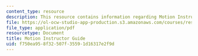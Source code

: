 ```yaml
---
content_type: resource
description: This resource contains information regarding Motion Instructor Guide.
file: https://ol-ocw-studio-app-production.s3.amazonaws.com/courses/res-tll-004-stem-concept-videos-fall-2013/f750ea958f32507f35591d16317e2f9d_MITRES_TLL-004F13_Motn_IG.pdf
file_type: application/pdf
resourcetype: Document
title: Motion Instructor Guide
uid: f750ea95-8f32-507f-3559-1d16317e2f9d
---
```


